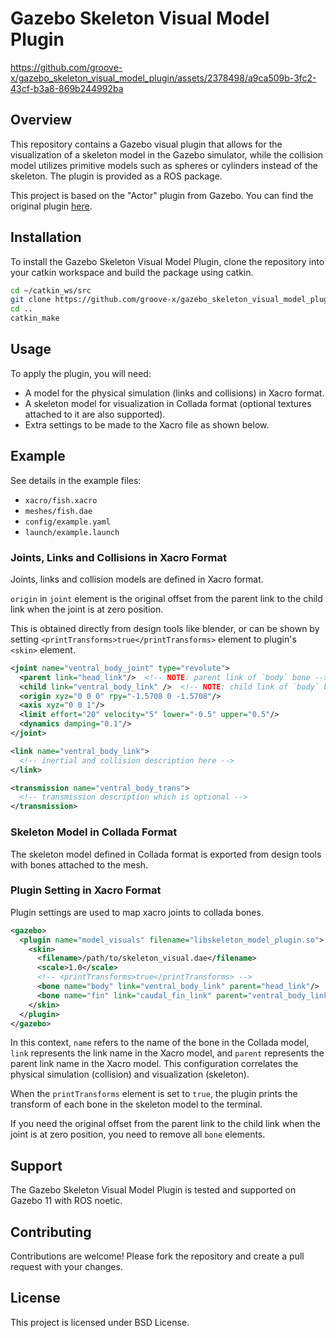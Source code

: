 # Gazebo Skeleton Visual Model Plugin

https://github.com/groove-x/gazebo_skeleton_visual_model_plugin/assets/2378498/a9ca509b-3fc2-43cf-b3a8-869b244992ba

## Overview
This repository contains a Gazebo visual plugin that allows for the visualization of a skeleton model in the Gazebo simulator, while the collision model utilizes primitive models such as spheres or cylinders instead of the skeleton. The plugin is provided as a ROS package.

This project is based on the "Actor" plugin from Gazebo. You can find the original plugin [here](https://github.com/arpg/Gazebo/blob/master/gazebo/physics/Actor.hh).

## Installation
To install the Gazebo Skeleton Visual Model Plugin, clone the repository into your catkin workspace and build the package using catkin.

```bash
cd ~/catkin_ws/src
git clone https://github.com/groove-x/gazebo_skeleton_visual_model_plugin.git
cd ..
catkin_make
```

## Usage
To apply the plugin, you will need:
- A model for the physical simulation (links and collisions) in Xacro format.
- A skeleton model for visualization in Collada format (optional textures attached to it are also supported).
- Extra settings to be made to the Xacro file as shown below.

## Example

See details in the example files:
- `xacro/fish.xacro`
- `meshes/fish.dae`
- `config/example.yaml`
- `launch/example.launch`

### Joints, Links and Collisions in Xacro Format

Joints, links and collision models are defined in Xacro format.

`origin` in `joint` element is the original offset from the parent link to the child link when the joint is at zero position.

This is obtained directly from design tools like blender,
or can be shown by setting `<printTransforms>true</printTransforms>` element to plugin's `<skin>` element.

```xml
<joint name="ventral_body_joint" type="revolute">
  <parent link="head_link"/>  <!-- NOTE: parent link of `body` bone -->
  <child link="ventral_body_link" />  <!-- NOTE: child link of `body` bone -->
  <origin xyz="0 0 0" rpy="-1.5708 0 -1.5708"/>
  <axis xyz="0 0 1"/>
  <limit effort="20" velocity="5" lower="-0.5" upper="0.5"/>
  <dynamics damping="0.1"/>
</joint>

<link name="ventral_body_link">
  <!-- inertial and collision description here -->
</link>

<transmission name="ventral_body_trans">
  <!-- transmission description which is optional -->
</transmission>
```

### Skeleton Model in Collada Format

The skeleton model defined in Collada format is exported from design tools with bones attached to the mesh.

### Plugin Setting in Xacro Format

Plugin settings are used to map xacro joints to collada bones.


```xml
<gazebo>
  <plugin name="model_visuals" filename="libskeleton_model_plugin.so">
    <skin>
      <filename>/path/to/skeleton_visual.dae</filename>
      <scale>1.0</scale>
      <!-- <printTransforms>true</printTransforms> -->
      <bone name="body" link="ventral_body_link" parent="head_link"/>
      <bone name="fin" link="caudal_fin_link" parent="ventral_body_link"/>
    </skin>
  </plugin>
</gazebo>
```

In this context, `name` refers to the name of the bone in the Collada model, `link` represents the link name in the Xacro model, and `parent` represents the parent link name in the Xacro model. This configuration correlates the physical simulation (collision) and visualization (skeleton).

When the `printTransforms` element is set to `true`, the plugin prints the transform of each bone in the skeleton model to the terminal.

If you need the original offset from the parent link to the child link when the joint is at zero position, you need to remove all `bone` elements.

## Support
The Gazebo Skeleton Visual Model Plugin is tested and supported on Gazebo 11 with ROS noetic.

## Contributing
Contributions are welcome! Please fork the repository and create a pull request with your changes.

## License
This project is licensed under BSD License.
